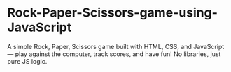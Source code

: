 # Rock-Paper-Scissors-game-using-JavaScript
A simple Rock, Paper, Scissors game built with HTML, CSS, and JavaScript — play against the computer, track scores, and have fun! No libraries, just pure JS logic.

